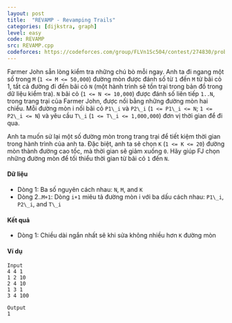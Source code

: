 ```yaml
---
layout: post
title:  "REVAMP - Revamping Trails"
categories: [dijkstra, graph]
level: easy
code: REVAMP
src: REVAMP.cpp
codeforces: https://codeforces.com/group/FLVn1Sc504/contest/274830/problem/S
---
```



Farmer John sẵn lòng kiểm tra những chú bò mỗi ngay. Anh ta đi ngang một số trong `M` (`1 <= M <= 50,000`) đường mòn được đánh số từ `1` đến `M` từ bãi cỏ 1, tất cả đường đi đến bãi cỏ `N` (một hành trình sẽ tồn trại trong bản đồ trong dữ liệu kiểm tra). `N` bãi cỏ (`1 <= N <= 10,000`) được đánh số liên tiếp `1..N`, trong trang trại của Farmer John, được nối bằng những đường mòn hai chiều. Mỗi đường mòn i nối bãi cỏ `P1\_i` và `P2\_i` (`1 <= P1\_i <= N`; `1 <= P2\_i <= N`) và yêu cầu `T\_i` (`1 <= T\_i <= 1,000,000`) đơn vị thời gian để đi qua.

Anh ta muốn sử lại một số đường mòn trong trang trại để tiết kiệm thời gian trong hành trình của anh ta. Đặc biệt, anh ta sẽ chọn `K` (`1 <= K <= 20`) đường mòn thành đường cao tốc, mà thời gian sẽ giảm xuống `0`. Hãy giúp FJ chọn những đường mòn để tối thiểu thời gian từ bãi cỏ `1` đến `N`.

#### Dữ liệu

+  Dòng 1: Ba số nguyên cách nhau: `N`, `M`, and `K`
+  Dòng 2..`M+1`: Dòng `i+1` miêu tả đường mòn i với ba dấu cách nhau: `P1\_i`, `P2\_i`, and `T\_i`

#### Kết quả

+  Dòng 1: Chiều dài ngắn nhất sẽ khi sửa không nhiều hơn `K` đường mòn

#### Ví dụ

```
Input
4 4 1  
1 2 10  
2 4 10  
1 3 1  
3 4 100  

Output
1
```

<!--more-->

